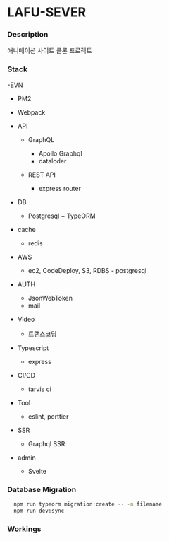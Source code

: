 # LAFU-SEVER

### Description

애니메이션 사이트 클론 프로젝트

### Stack

-EVN 
 - PM2
 - Webpack

- API
  - GraphQL
    - Apollo Graphql
    - dataloder

  - REST API
    - express router
- DB
  - Postgresql + TypeORM

- cache
  - redis

- AWS
  - ec2, CodeDeploy, S3, RDBS - postgresql

- AUTH
  - JsonWebToken
  - mail

- Video
  - 트랜스코딩

- Typescript
  - express

- CI/CD
  - tarvis ci

- Tool
  - eslint, perttier

- SSR
  - Graphql SSR

- admin 
  - Svelte


### Database Migration

```bash
  npm run typeorm migration:create -- -n filename
  npm run dev:sync
```

### Workings
